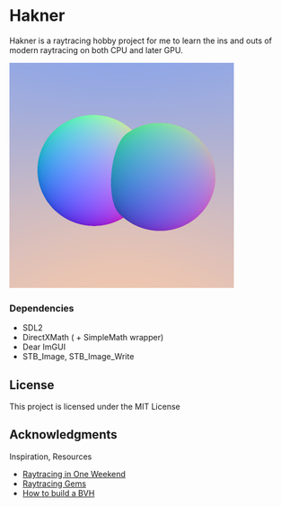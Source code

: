 # Hakner

Hakner is a raytracing hobby project for me to learn the ins and outs of modern raytracing on both CPU and later GPU.

<img src="https://raw.githubusercontent.com/WhatevvsDev/Hakner/master/Hakner/Render.jpg" height=400px>

### Dependencies
* SDL2
* DirectXMath ( + SimpleMath wrapper)
* Dear ImGUI
* STB_Image, STB_Image_Write

## License

This project is licensed under the MIT License

## Acknowledgments

Inspiration, Resources
* [Raytracing in One Weekend](https://raytracing.github.io/)
* [Raytracing Gems](https://www.realtimerendering.com/raytracinggems/)
* [How to build a BVH](https://jacco.ompf2.com/2022/04/13/how-to-build-a-bvh-part-1-basics/)
